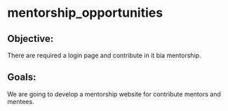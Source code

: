 # mentorship_opportunities


## Objective:
   There are required a login page and contribute in it bia mentorship.
## Goals:
   We are going to develop a mentorship website for contribute mentors and mentees.
   
